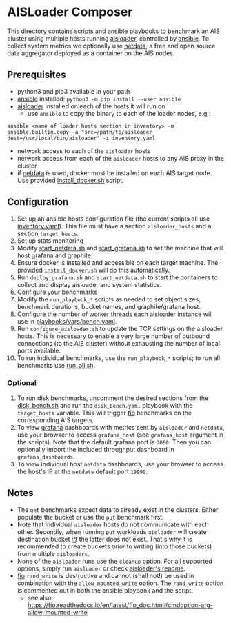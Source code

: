 # AISLoader Composer

This directory contains scripts and ansible playbooks to benchmark an AIS cluster using multiple hosts running [aisloader](/bench/tools/aisloader), controlled by [ansible](https://github.com/ansible/ansible). To collect system metrics we optionally use [netdata](https://www.netdata.cloud/), a free and open source data aggregator deployed as a container on the AIS nodes.

## Prerequisites

- python3 and pip3 available in your path
- [ansible](https://github.com/ansible/ansible) installed: `python3 -m pip install --user ansible`
- [aisloader](/docs/aisloader.md) installed on each of the hosts it will run on
    - use `ansible` to copy the binary to each of the loader nodes, e.g.:
```console
ansible <name of loader hosts section in inventory> -m ansible.builtin.copy -a "src=/path/to/aisloader dest=/usr/local/bin/aisloader" -i inventory.yaml
```
- network access to each of the `aisloader` hosts
- network access from each of the `aisloader` hosts to any AIS proxy in the cluster
- if [netdata](https://www.netdata.cloud/) is used, docker must be installed on each AIS target node. Use provided [install_docker.sh](install_docker.sh) script.

## Configuration

1. Set up an ansible hosts configuration file (the current scripts all use [inventory.yaml](inventory.yaml)). This file must have a section `aisloader_hosts` and a section `target_hosts`.
2. Set up stats monitoring
  1. Modify [start_netdata.sh](start_netdata.sh) and [start_grafana.sh](start_grafana.sh) to set the machine that will host grafana and graphite.
  2. Ensure docker is installed and accessible on each target machine. The provided `install_docker.sh` will do this automatically.
  3. Run `deploy_grafana.sh` and `start_netdata.sh` to start the containers to collect and display aisloader and system statistics.
3. Configure your benchmarks
  1. Modify the `run_playbook_*` scripts as needed to set object sizes, benchmark durations, bucket names, and graphite/grafana host.
  2. Configure the number of worker threads each aisloader instance will use in [playbooks/vars/bench.yaml](/bench/tools/aisloader-composer/playbooks/vars/bench.yaml).
4. Run `configure_aisloader.sh` to update the TCP settings on the aisloader hosts. This is necessary to enable a very large number of outbound connections (to the AIS cluster) without exhausting the number of local ports available. 
5. To run individual benchmarks, use the `run_playbook_*` scripts; to run all benchmarks use [run_all.sh](run_all.sh).

### Optional

1. To run disk benchmarks, uncomment the desired sections from the [disk_bench.sh](/bench/aisloader-composer/playbooks/scripts/disk_bench.sh) and run the `disk_bench.yaml` playbook with the `target_hosts` variable. This will trigger [fio](https://github.com/axboe/fio) benchmarks on the corresponding AIS targets.
2. To view [grafana](https://github.com/grafana/grafana) dashboards with metrics sent by `aisloader` and `netdata`, use your browser to access `grafana_host` (see `grafana_host` argument in the scripts). Note that the default grafana port is `3000`. Then you can optionally import the included throughput dashboard in `grafana_dashboards`.
3. To view individual host `netdata` dashboards, use your browser to access the host's IP at the `netdata` default port `19999`.


## Notes

 - The `get` benchmarks expect data to already exist in the clusters. Either populate the bucket or use the `put` benchmark first.
 - Note that individual `aisloader` hosts do not communicate with each other. Secondly, when running `put` workloads `aisloader` will create destination bucket _iff_ the latter does not exist. That's why it is recommended to create buckets _prior_ to writing (into those buckets) from multiple `aisloaders`.
 - None of the `aisloader` runs use the `cleanup` option. For all supported options, simply run `aisloader` or check [aisloader's readme](/docs/aisloader.md).
 - [fio](https://github.com/axboe/fio) `rand_write` is destructive and cannot (shall not!) be used in combination with the `allow_mounted_write` option. The `rand_write` option is commented out in both the ansible playbook and the script.
   - see also: https://fio.readthedocs.io/en/latest/fio_doc.html#cmdoption-arg-allow-mounted-write
